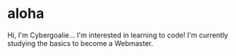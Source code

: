 # aloha
Hi, I'm Cybergoalie...
I'm interested in learning to code!
I'm currently studying the basics to become a Webmaster.
